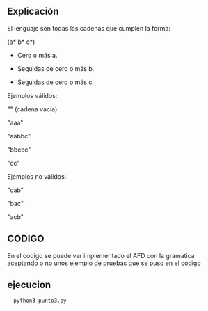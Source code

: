 ## Explicación

El lenguaje son todas las cadenas que cumplen la forma:

(a* b* c*)

- Cero o más a.

- Seguidas de cero o más b.

- Seguidas de cero o más c.


Ejemplos válidos:

"" (cadena vacía)

"aaa"

"aabbc"

"bbccc"

"cc"

Ejemplos no válidos:

"cab"

"bac"

"acb"

## CODIGO
En el codigo se puede ver implementado el AFD con la gramatica aceptando o no unos ejemplo de pruebas que se puso en el codigo
## ejecucion
```
  python3 punto3.py
```

